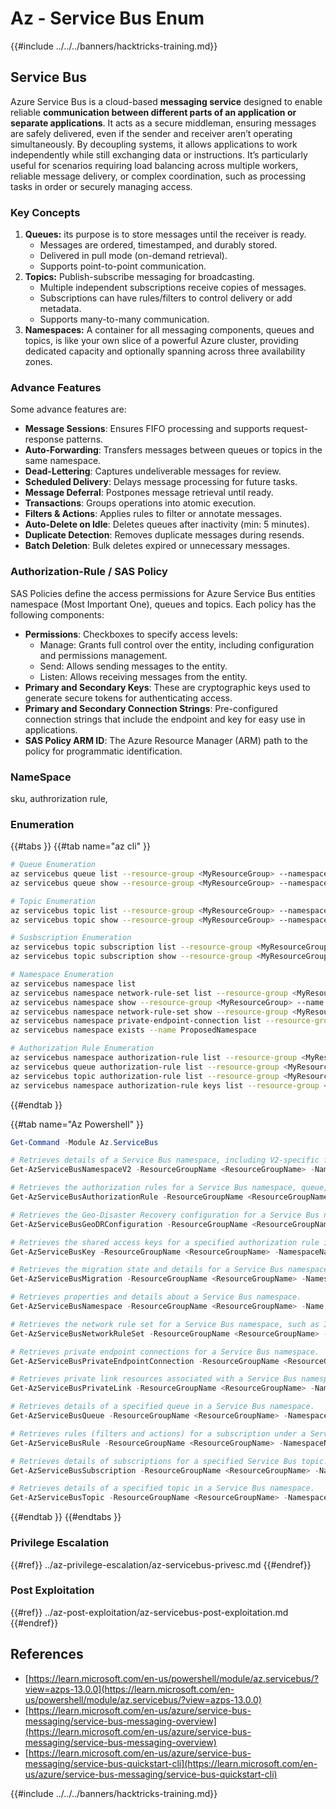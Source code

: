 # Az - Service Bus Enum

{{#include ../../../banners/hacktricks-training.md}}

## Service Bus

Azure Service Bus is a cloud-based **messaging service** designed to enable reliable **communication between different parts of an application or separate applications**. It acts as a secure middleman, ensuring messages are safely delivered, even if the sender and receiver aren’t operating simultaneously. By decoupling systems, it allows applications to work independently while still exchanging data or instructions. It’s particularly useful for scenarios requiring load balancing across multiple workers, reliable message delivery, or complex coordination, such as processing tasks in order or securely managing access.

### Key Concepts

1. **Queues:** its purpose is to store messages until the receiver is ready.
   - Messages are ordered, timestamped, and durably stored.
   - Delivered in pull mode (on-demand retrieval).
   - Supports point-to-point communication.
2. **Topics:** Publish-subscribe messaging for broadcasting.
   - Multiple independent subscriptions receive copies of messages.
   - Subscriptions can have rules/filters to control delivery or add metadata.
   - Supports many-to-many communication.
3. **Namespaces:** A container for all messaging components, queues and topics, is like your own slice of a powerful Azure cluster, providing dedicated capacity and optionally spanning across three availability zones.

### Advance Features

Some advance features are:

- **Message Sessions**: Ensures FIFO processing and supports request-response patterns.
- **Auto-Forwarding**: Transfers messages between queues or topics in the same namespace.
- **Dead-Lettering**: Captures undeliverable messages for review.
- **Scheduled Delivery**: Delays message processing for future tasks.
- **Message Deferral**: Postpones message retrieval until ready.
- **Transactions**: Groups operations into atomic execution.
- **Filters & Actions**: Applies rules to filter or annotate messages.
- **Auto-Delete on Idle**: Deletes queues after inactivity (min: 5 minutes).
- **Duplicate Detection**: Removes duplicate messages during resends.
- **Batch Deletion**: Bulk deletes expired or unnecessary messages.

### Authorization-Rule / SAS Policy

SAS Policies define the access permissions for Azure Service Bus entities namespace (Most Important One), queues and topics. Each policy has the following components:

- **Permissions**: Checkboxes to specify access levels:
  - Manage: Grants full control over the entity, including configuration and permissions management.
  - Send: Allows sending messages to the entity.
  - Listen: Allows receiving messages from the entity.
- **Primary and Secondary Keys**: These are cryptographic keys used to generate secure tokens for authenticating access.
- **Primary and Secondary Connection Strings**: Pre-configured connection strings that include the endpoint and key for easy use in applications.
- **SAS Policy ARM ID**: The Azure Resource Manager (ARM) path to the policy for programmatic identification.

### NameSpace

sku, authrorization rule,

### Enumeration

{{#tabs }}
{{#tab name="az cli" }}
```bash
# Queue Enumeration
az servicebus queue list --resource-group <MyResourceGroup> --namespace-name <MyNamespace>
az servicebus queue show --resource-group <MyResourceGroup> --namespace-name <MyNamespace> --name <MyQueue>

# Topic Enumeration
az servicebus topic list --resource-group <MyResourceGroup> --namespace-name <MyNamespace>
az servicebus topic show --resource-group <MyResourceGroup> --namespace-name <MyNamespace> --name <MyTopic>

# Susbscription Enumeration
az servicebus topic subscription list --resource-group <MyResourceGroup> --namespace-name <MyNamespace> --topic-name <MyTopic>
az servicebus topic subscription show --resource-group <MyResourceGroup> --namespace-name <MyNamespace> --topic-name <MyTopic> --name <MySubscription>

# Namespace Enumeration
az servicebus namespace list
az servicebus namespace network-rule-set list --resource-group <MyResourceGroup> --namespace-name <MyNamespace>
az servicebus namespace show --resource-group <MyResourceGroup> --name <MyNamespace>
az servicebus namespace network-rule-set show --resource-group <MyResourceGroup> --namespace-name <MyNamespace>
az servicebus namespace private-endpoint-connection list --resource-group <MyResourceGroup> --namespace-name <MyNamespace>
az servicebus namespace exists --name ProposedNamespace

# Authorization Rule Enumeration
az servicebus namespace authorization-rule list --resource-group <MyResourceGroup> --namespace-name <MyNamespace>
az servicebus queue authorization-rule list --resource-group <MyResourceGroup> --namespace-name <MyNamespace> --queue-name <MyQueue>
az servicebus topic authorization-rule list --resource-group <MyResourceGroup> --namespace-name <MyNamespace> --topic-name <MyTopic>
az servicebus namespace authorization-rule keys list --resource-group <MyResourceGroup> --namespace-name <MyNamespace> --name <MyAuthRule>
```
{{#endtab }}

{{#tab name="Az Powershell" }}
```powershell
Get-Command -Module Az.ServiceBus

# Retrieves details of a Service Bus namespace, including V2-specific features like additional metrics or configurations.
Get-AzServiceBusNamespaceV2 -ResourceGroupName <ResourceGroupName> -Name <NamespaceName>

# Retrieves the authorization rules for a Service Bus namespace, queue, or topic.
Get-AzServiceBusAuthorizationRule -ResourceGroupName <ResourceGroupName> -NamespaceName <NamespaceName>

# Retrieves the Geo-Disaster Recovery configuration for a Service Bus namespace, if it is enabled.
Get-AzServiceBusGeoDRConfiguration -ResourceGroupName <ResourceGroupName> -NamespaceName <NamespaceName>

# Retrieves the shared access keys for a specified authorization rule in a Service Bus namespace.
Get-AzServiceBusKey -ResourceGroupName <ResourceGroupName> -NamespaceName <NamespaceName> -Name <RuleName>

# Retrieves the migration state and details for a Service Bus namespace, if a migration is in progress.
Get-AzServiceBusMigration -ResourceGroupName <ResourceGroupName> -NamespaceName <NamespaceName>

# Retrieves properties and details about a Service Bus namespace.
Get-AzServiceBusNamespace -ResourceGroupName <ResourceGroupName> -Name <NamespaceName>

# Retrieves the network rule set for a Service Bus namespace, such as IP restrictions or virtual network access rules.
Get-AzServiceBusNetworkRuleSet -ResourceGroupName <ResourceGroupName> -NamespaceName <NamespaceName>

# Retrieves private endpoint connections for a Service Bus namespace.
Get-AzServiceBusPrivateEndpointConnection -ResourceGroupName <ResourceGroupName> -NamespaceName <NamespaceName>

# Retrieves private link resources associated with a Service Bus namespace.
Get-AzServiceBusPrivateLink -ResourceGroupName <ResourceGroupName> -NamespaceName <NamespaceName>

# Retrieves details of a specified queue in a Service Bus namespace.
Get-AzServiceBusQueue -ResourceGroupName <ResourceGroupName> -NamespaceName <NamespaceName> -Name <QueueName>

# Retrieves rules (filters and actions) for a subscription under a Service Bus topic.
Get-AzServiceBusRule -ResourceGroupName <ResourceGroupName> -NamespaceName <NamespaceName> -TopicName <TopicName> -SubscriptionName <SubscriptionName>

# Retrieves details of subscriptions for a specified Service Bus topic.
Get-AzServiceBusSubscription -ResourceGroupName <ResourceGroupName> -NamespaceName <NamespaceName> -TopicName <TopicName>

# Retrieves details of a specified topic in a Service Bus namespace.
Get-AzServiceBusTopic -ResourceGroupName <ResourceGroupName> -NamespaceName <NamespaceName>
```
{{#endtab }}
{{#endtabs }}


### Privilege Escalation

{{#ref}}
../az-privilege-escalation/az-servicebus-privesc.md
{{#endref}}

### Post Exploitation

{{#ref}}
../az-post-exploitation/az-servicebus-post-exploitation.md
{{#endref}}

## References

- [https://learn.microsoft.com/en-us/powershell/module/az.servicebus/?view=azps-13.0.0](https://learn.microsoft.com/en-us/powershell/module/az.servicebus/?view=azps-13.0.0)
- [https://learn.microsoft.com/en-us/azure/service-bus-messaging/service-bus-messaging-overview](https://learn.microsoft.com/en-us/azure/service-bus-messaging/service-bus-messaging-overview)
- [https://learn.microsoft.com/en-us/azure/service-bus-messaging/service-bus-quickstart-cli](https://learn.microsoft.com/en-us/azure/service-bus-messaging/service-bus-quickstart-cli)

{{#include ../../../banners/hacktricks-training.md}}



